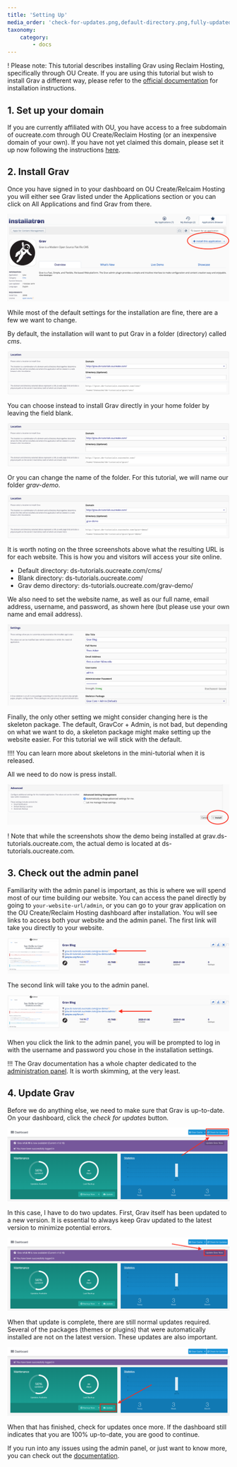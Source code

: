 ```yaml
---
title: 'Setting Up'
media_order: 'check-for-updates.png,default-directory.png,fully-updated.png,grav-directory.png,install-grav.png,installation-settings.png,installatron-grav.png,no-directory.png,to-admin-panel.png,to-website.png,update-grav.png,update.png'
taxonomy:
    category:
        - docs
---
```


! Please note: This tutorial describes installing Grav using Reclaim Hosting, specifically through OU Create. If you are using this tutorial but wish to install Grav a different way, please refer to the [official documentation](https://learn.getgrav.org/16/basics/installation) for installation instructions.

## 1. Set up your domain

If you are currently affiliated with OU, you have access to a free subdomain of oucreate.com through OU Create/Reclaim Hosting (or an inexpensive domain of your own). If you have not yet claimed this domain, please set it up now following the instructions [here](https://create.ou.edu/docs/getting-started/signing-up/).

## 2. Install Grav

Once you have signed in to your dashboard on OU Create/Relcaim Hosting you will either see Grav listed under the Applications section or you can click on All Applications and find Grav from there.

![Button 'install this application' located at the top right corner of the Installatron Grav page.](./installatron-grav.png)

While most of the default settings for the installation are fine, there are a few we want to change.

By default, the installation will want to put Grav in a folder (directory) called _cms_.

![Input box for 'Directory (Optional)' contains the text 'cms.'](./default-directory.png)

You can choose instead to install Grav directly in your home folder by leaving the field blank.

![Input box for 'Directory (Optional)' contains no text.](./no-directory.png)

Or you can change the name of the folder. For this tutorial, we will name our folder _grav-demo_.

![Input box for 'Directory (Optional)' contains the text 'grav-demo.'](./grav-directory.png)

It is worth noting on the three screenshots above what the resulting URL is for each website. This is how you and visitors will access your site online.
- Default directory: ds-tutorials.oucreate.com/cms/
- Blank directory: ds-tutorials.oucreate.com/
- Grav demo directory: ds-tutorials.oucreate.com/grav-demo/

We also need to set the website name, as well as our full name, email address, username, and password, as shown here (but please use your own name and email address).

![Input boxes for Settings are filled out. Site Title is Grav Blog. Please fill out Full Name and Email Address with your own name and email. Username is admin. Password is hidden.](./installation-settings.png)

Finally, the only other setting we might consider changing here is the skeleton package. The default, GravCor + Admin, is not bad, but depending on what we want to do, a skeleton package might make setting up the website easier. For this tutorial we will stick with the default. 

!!!! You can learn more about skeletons in the mini-tutorial when it is released.

All we need to do now is press install.

![Button 'install' is located at the bottom left under the 'Advanced' installation options.](install-grav.png)

! Note that while the screenshots show the demo being installed at grav.ds-tutorials.oucreate.com, the actual demo is located at ds-tutorials.oucreate.com.

## 3. Check out the admin panel

Familiarity with the admin panel is important, as this is where we will spend most of our time building our website. You can access the panel directly by going to `your-website-url/admin`, or you can go to your grav application on the OU Create/Reclaim Hosting dashboard after installation. You will see links to access both your website and the admin panel. The first link will take you directly to your website.

![Link to website is the first of three links for Grav Blog. The format is domain.oucreate.com/installation-folder/.](to-website.png)

The second link will take you to the admin panel.

![Link to the admin panel is the second of three links for Grav Blog. The format is domain.oucreate.com/installation-folder/admin/](to-admin-panel.png)

When you click the link to the admin panel, you will be prompted to log in with the username and password you chose in the installation settings.

!!! The Grav documentation has a whole chapter dedicated to the [administration panel](https://learn.getgrav.org/16/admin-panel). It is worth skimming, at the very least.

## 4. Update Grav

Before we do anything else, we need to make sure that Grav is up-to-date. On your dashboard, click the _check for updates_ button.

![Button 'Check for Updates' is at the top right corner of the admin panel dashboard.](check-for-updates.png)

In this case, I have to do two updates. First, Grav itself has been updated to a new version. It is essential to always keep Grav updated to the latest version to minimize potential errors.

![Button 'Update Grav Now' is just below the 'Check for Updates' button.](update-grav.png)

When that update is complete, there are still normal updates required. Several of the packages (themes or plugins) that were automatically installed are not on the latest version. These updates are also important.

![Button 'Update' is at the bottom right of the Maintenance section.](update.png)

When that has finished, check for updates once more. If the dashboard still indicates that you are 100% up-to-date, you are good to continue.

If you run into any issues using the admin panel, or just want to know more, you can check out the [documentation](https://learn.getgrav.org/16/admin-panel).